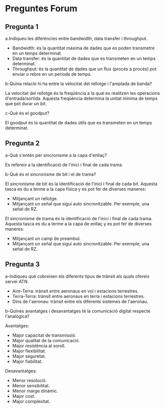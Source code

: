 # Preguntes Forum

## Pregunta 1

a.Indiqueu les diferències entre bandwidth, data transfer i throughput.

- Bandwidth: és la quantitat máxima de dades que es poden transmetre en un temps determinat.
- Data transfer: és la quantitat de dades que es transmeten en un temps determinat.
- Throughput: és la quantitat de dades que un flux (procés a procés) pot enviar o rebre en un període de temps.

b-Quina relació hi ha entre la velocitat del rellotge i l'amplada de banda?

La velocitat del rellotge és la freqüència a la qual es realitzen les operacions d'entrada/sortida. Aquesta freqüència determina la unitat mínima de temps que pot durar un bit.

c-Què és el goodput?

El goodput és la quantitat de dades útils que es transmeten en un temps determinat.

## Pregunta 2

a-Què s'entén per sincronisme a la capa d'enllaç?

Es refereix a la identificació de l'inici i final de cada trama.

b-Què és el sincronisme de bit i el de trama?

El sincronisme de bit és la identificació de l'inici i final de cada bit. Aquesta tasca es du a terme a la capa física y es pot fer de diverses maneres:

- Mitjançant un rellotge.
- Mitjançant un señal que sigui auto sincronitzable. Per exemple, una señal de RZ.

El sincronisme de trama és la identificació de l'inici i final de cada trama. Aquesta tasca es du a terme a la capa de enllaç y es pot fer de diverses maneres:

- Mitjançant un camp de preambul.
- Mitjançant un señal que sigui auto sincronitzable. Per exemple, una señal de RZ.

## Pregunta 3

a-Indiqueu què cobreixen els diferents tipus de trànsit als quals ofereix servei ATN.

- Aire-Terra: trànsit entre aeronaus en vol i estacions terrestres.
- Terra-Terra: trànsit entre aeronaus en terra i estacions terrestres.
- Dins de l'aeronau: trànsit entre els diferents sistemes de l'aeronau.

b-Quines avantatges i desavantatges té la comunicació digital respecte l'analògica?

Avantatges:

- Major capacitat de transmissió.
- Major qualitat de la comunicació.
- Major resistència al soroll.
- Major flexibilitat.
- Major seguretat.
- Major fiabilitat.

Desavantatges:

- Menor resolució.
- Menor sensibilitat.
- Menor marge dinàmic.
- Major cost.
- Major complexitat.
